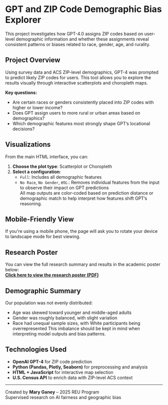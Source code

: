 # GPT and ZIP Code Demographic Bias Explorer

This project investigates how GPT-4.0 assigns ZIP codes based on user-level demographic information and whether these assignments reveal consistent patterns or biases related to race, gender, age, and rurality.  

## Project Overview

Using survey data and ACS ZIP-level demographics, GPT-4 was prompted to predict likely ZIP codes for users. This tool allows you to explore the results visually through interactive scatterplots and choropleth maps.  

**Key questions:**
- Are certain races or genders consistently placed into ZIP codes with higher or lower income?  
- Does GPT assign users to more rural or urban areas based on demographics?  
- Which demographic features most strongly shape GPT’s locational decisions?  

## Visualizations  
From the main HTML interface, you can:  
1. **Choose the plot type**: Scatterplot or Choropleth  
2. **Select a configuration**:  
   - `Full`: Includes all demographic features  
   - `No Race`, `No Gender`, etc.: Removes individual features from the input to observe their impact on GPT predictions  
All map outputs are color-coded based on prediction distance or demographic match to help interpret how features shift GPT’s reasoning.  

## Mobile-Friendly View
If you're using a mobile phone, the page will ask you to rotate your device to landscape mode for best viewing.  

## Research Poster
You can view the full research summary and results in the academic poster below:  
[**Click here to view the research poster (PDF)**](POSTER_LINK_HERE)

## Demographic Summary
Our population was not evenly distributed:
- Age was skewed toward younger and middle-aged adults
- Gender was roughly balanced, with slight variation
- Race had unequal sample sizes, with White participants being overrepresented
This imbalance should be kept in mind when interpreting model outputs and bias patterns.

## Technologies Used

- **OpenAI GPT-4** for ZIP code prediction
- **Python (Pandas, Plotly, Seaborn)** for preprocessing and analysis
- **HTML + JavaScript** for interactive map selection
- **U.S. Census API** to enrich data with ZIP-level ACS context
---

Created by **Mary Ganey** – 2025 REU Program  
Supervised research on AI fairness and geographic bias
